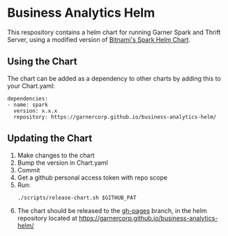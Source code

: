 # Business Analytics Helm
This respository contains a helm chart for running Garner Spark and Thrift Server, using a modified version of [Bitnami's Spark Helm Chart](https://github.com/bitnami/charts/tree/master/bitnami/spark).

## Using the Chart
The chart can be added as a dependency to other charts by adding this to your Chart.yaml:
```
dependencies:
- name: spark
  version: x.x.x
  repository: https://garnercorp.github.io/business-analytics-helm/
```

## Updating the Chart
1. Make changes to the chart
1. Bump the version in Chart.yaml
1. Commit
1. Get a github personal access token with repo scope
1. Run:
    ```
    ./scripts/release-chart.sh $GITHUB_PAT
    ```
1. The chart should be released to the [gh-pages](https://github.com/GarnerCorp/business-analytics-helm/tree/gh-pages) branch, in the helm repository located at https://garnercorp.github.io/business-analytics-helm/

